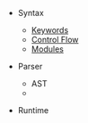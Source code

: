 
- Syntax
    - [Keywords](./syntax/Keyword)
    - [Control Flow](./syntax/Keyword)
    - [Modules](./syntax/Keyword)

- Parser
    - AST
    - 

- Runtime 
